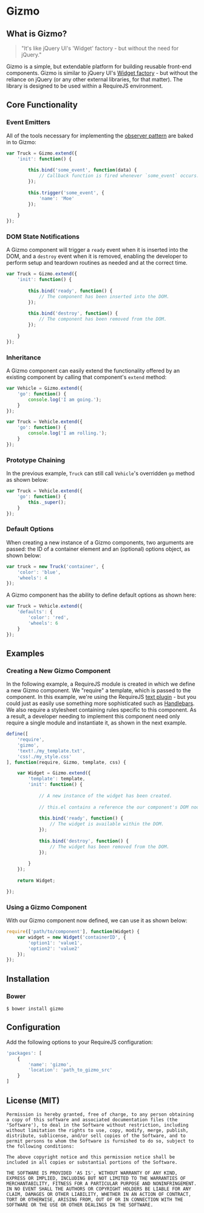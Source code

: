 # Gizmo

## What is Gizmo?

> "It's like jQuery UI's 'Widget' factory - but without the need for jQuery."

Gizmo is a simple, but extendable platform for building reusable front-end components. Gizmo is similar to jQuery UI's [Widget factory](http://jqueryui.com/widget/) - but without the reliance on jQuery (or any other external libraries, for that matter). The library is designed to be used within a RequireJS environment.

## Core Functionality

### Event Emitters

All of the tools necessary for implementing the [observer pattern](http://addyosmani.com/resources/essentialjsdesignpatterns/book/#observerpatternjavascript) are baked in to Gizmo:

```javascript
var Truck = Gizmo.extend({
	'init': function() {
	
        this.bind('some_event', function(data) {
	        // Callback function is fired whenever `some_event` occurs.
        });
        
        this.trigger('some_event', {
	        'name': 'Moe'
        });
        
	}
});
```

### DOM State Notifications

A Gizmo component will trigger a `ready` event when it is inserted into the DOM, and a `destroy` event when it is removed, enabling the developer to perform setup and teardown routines as needed and at the correct time.

```javascript
var Truck = Gizmo.extend({
	'init': function() {
	
        this.bind('ready', function() {
	        // The component has been inserted into the DOM.
        });
        
		this.bind('destroy', function() {
			// The component has been removed from the DOM.
		});
        
	}
});
```


### Inheritance

A Gizmo component can easily extend the functionality offered by an existing component by calling that component's `extend` method:

```javascript
var Vehicle = Gizmo.extend({
	'go': function() {
		console.log('I am going.');
	}
});

var Truck = Vehicle.extend({
	'go': function() {
		console.log('I am rolling.');
	}
});
```

### Prototype Chaining

In the previous example, `Truck` can still call `Vehicle`'s overridden `go` method as shown below:

```javascript
var Truck = Vehicle.extend({
	'go': function() {
		this._super();
	}
});
```

### Default Options

When creating a new instance of a Gizmo components, two arguments are passed: the ID of a container element and an (optional) options object, as shown below:

```javascript
var truck = new Truck('container', {
	'color': 'blue',
	'wheels': 4
});
```

A Gizmo component has the ability to define default options as shown here:

```javascript
var Truck = Vehicle.extend({
	'defaults': {
		'color': 'red',
		'wheels': 6
	}
});
```

## Examples

### Creating a New Gizmo Component

In the following example, a RequireJS module is created in which we define a new Gizmo component. We "require" a template, which is passed to the component. In this example, we're using the RequireJS [text plugin](https://github.com/requirejs/text) -  but you could just as easily use something more sophisticated such as [Handlebars](https://github.com/SlexAxton/require-handlebars-plugin). We also require a stylesheet containing rules specific to this component. As a result, a developer needing to implement this component need only require a single module and instantiate it, as shown in the next example.

```javascript
define([
	'require',
	'gizmo',
	'text!./my_template.txt',
	'css!./my_style.css'
], function(require, Gizmo, template, css) {

    var Widget = Gizmo.extend({
	    'template': template,
	    'init': function() {
	    
		    // A new instance of the widget has been created.
		    
			// this.el contains a reference the our component's DOM node.
		    
		    this.bind('ready', function() {
			    // The widget is available within the DOM.
		    });
		    
		    this.bind('destroy', function() {
			    // The widget has been removed from the DOM.
		    });
		    
	    }
    });
    
	return Widget;

});
```

### Using a Gizmo Component

With our Gizmo component now defined, we can use it as shown below:

```javascript
require(['path/to/component'], function(Widget) {
    var widget = new Widget('containerID', {
	    'option1': 'value1',
	    'option2': 'value2'
    });
});
```

## Installation

### Bower

```
$ bower install gizmo
```

## Configuration

Add the following options to your RequireJS configuration:

```javascript
'packages': [
	{
		'name': 'gizmo',
		'location': 'path_to_gizmo_src'
	}
]
```

## License (MIT)

```
Permission is hereby granted, free of charge, to any person obtaining
a copy of this software and associated documentation files (the
'Software'), to deal in the Software without restriction, including
without limitation the rights to use, copy, modify, merge, publish,
distribute, sublicense, and/or sell copies of the Software, and to
permit persons to whom the Software is furnished to do so, subject to
the following conditions:

The above copyright notice and this permission notice shall be
included in all copies or substantial portions of the Software.

THE SOFTWARE IS PROVIDED 'AS IS', WITHOUT WARRANTY OF ANY KIND,
EXPRESS OR IMPLIED, INCLUDING BUT NOT LIMITED TO THE WARRANTIES OF
MERCHANTABILITY, FITNESS FOR A PARTICULAR PURPOSE AND NONINFRINGEMENT.
IN NO EVENT SHALL THE AUTHORS OR COPYRIGHT HOLDERS BE LIABLE FOR ANY
CLAIM, DAMAGES OR OTHER LIABILITY, WHETHER IN AN ACTION OF CONTRACT,
TORT OR OTHERWISE, ARISING FROM, OUT OF OR IN CONNECTION WITH THE
SOFTWARE OR THE USE OR OTHER DEALINGS IN THE SOFTWARE.
```